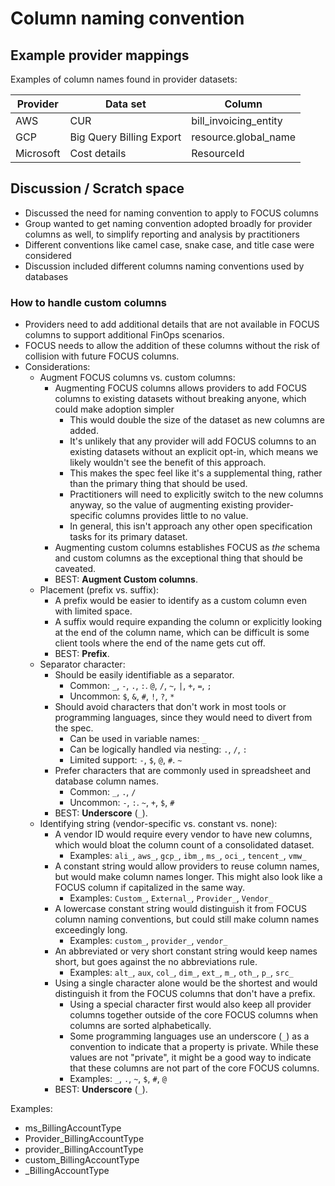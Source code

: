 # Column naming convention

## Example provider mappings

Examples of column names found in provider datasets:

| Provider  | Data set                 | Column                |
| --------- | ------------------------ | --------------------- |
| AWS       | CUR                      | bill_invoicing_entity |
| GCP       | Big Query Billing Export | resource.global_name  |
| Microsoft | Cost details             | ResourceId            |

## Discussion / Scratch space

- Discussed the need for naming convention to apply to FOCUS columns
- Group wanted to get naming convention adopted broadly for provider columns as well, to simplify reporting and analysis by practitioners
- Different conventions like camel case, snake case, and title case were considered
- Discussion included different columns naming conventions used by databases

### How to handle custom columns

- Providers need to add additional details that are not available in FOCUS columns to support additional FinOps scenarios.
- FOCUS needs to allow the addition of these columns without the risk of collision with future FOCUS columns.
- Considerations:
  - Augment FOCUS columns vs. custom columns:
    - Augmenting FOCUS columns allows providers to add FOCUS columns to existing datasets without breaking anyone, which could make adoption simpler
      - This would double the size of the dataset as new columns are added.
      - It's unlikely that any provider will add FOCUS columns to an existing datasets without an explicit opt-in, which means we likely wouldn't see the benefit of this approach.
      - This makes the spec feel like it's a supplemental thing, rather than the primary thing that should be used.
      - Practitioners will need to explicitly switch to the new columns anyway, so the value of augmenting existing provider-specific columns provides little to no value.
      - In general, this isn't approach any other open specification tasks for its primary dataset.
    - Augmenting custom columns establishes FOCUS as _the_ schema and custom columns as the exceptional thing that should be caveated.
    - BEST: **Augment Custom columns**.
  - Placement (prefix vs. suffix):
    - A prefix would be easier to identify as a custom column even with limited space.
    - A suffix would require expanding the column or explicitly looking at the end of the column name, which can be difficult is some client tools where the end of the name gets cut off.
    - BEST: **Prefix**.
  - Separator character:
    - Should be easily identifiable as a separator.
      - Common: `_`, `-`, `.`, `:`. `@`, `/`, `~`, `|`, `+`, `=`, `;`
      - Uncommon: `$`, `&`, `#`, `!`, `?`, `*`
    - Should avoid characters that don't work in most tools or programming languages, since they would need to divert from the spec.
      - Can be used in variable names: `_`
      - Can be logically handled via nesting: `.`, `/`, `:`
      - Limited support: `-`, `$`, `@`, `#`. `~`
    - Prefer characters that are commonly used in spreadsheet and database column names.
      - Common: `_`, `.`, `/`
      - Uncommon: `-`, `:`. `~`, `+`, `$`, `#`
    - BEST: **Underscore** (`_`).
  - Identifying string (vendor-specific vs. constant vs. none):
    - A vendor ID would require every vendor to have new columns, which would bloat the column count of a consolidated dataset.
      - Examples: `ali_`, `aws_`, `gcp_`, `ibm_`, `ms_`, `oci_`, `tencent_`, `vmw_`
    - A constant string would allow providers to reuse column names, but would make column names longer. This might also look like a FOCUS column if capitalized in the same way.
      - Examples: `Custom_`, `External_`, `Provider_`, `Vendor_`
    - A lowercase constant string would distinguish it from FOCUS column naming conventions, but could still make column names exceedingly long.
      - Examples: `custom_`, `provider_`, `vendor_`
    - An abbreviated or very short constant string would keep names short, but goes against the no abbreviations rule.
      - Examples: `alt_`, `aux`, `col_`, `dim_`, `ext_`, `m_`, `oth_`, `p_`, `src_`
    - Using a single character alone would be the shortest and would distinguish it from the FOCUS columns that don't have a prefix.
      - Using a special character first would also keep all provider columns together outside of the core FOCUS columns when columns are sorted alphabetically.
      - Some programming languages use an underscore (`_`) as a convention to indicate that a property is private. While these values are not "private", it might be a good way to indicate that these columns are not part of the core FOCUS columns.
      - Examples: `_`, `.`, `~`, `$`, `#`, `@`
    - BEST: **Underscore** (`_`).

Examples:

- ms_BillingAccountType
- Provider_BillingAccountType
- provider_BillingAccountType
- custom_BillingAccountType
- \_BillingAccountType
